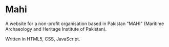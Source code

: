 # Mahi
A website for a non-profit organisation based in Pakistan "MAHI" (Maritime Archaeology and Heritage Institute of Pakistan).

Written in HTML5, CSS, JavaScript.
